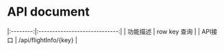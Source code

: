 # API document

|:--------:|:-----------------------------:|
| 功能描述 | row key 查询 |
| API接口  | /api/flightInfo/{key} |



